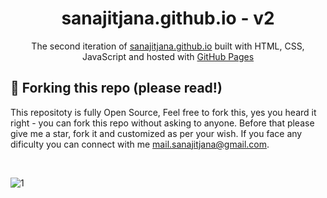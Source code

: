 <div align="center">
  <!-- <img alt="Logo" src="https://raw.githubusercontent.com/bchiang7/v4/main/src/images/logo.png" width="100" /> -->
</div>
<h1 align="center">
  sanajitjana.github.io - v2
</h1>
<p align="center">
  The second iteration of <a href="https://sanajitjana.github.io" target="_blank">sanajitjana.github.io</a> built with HTML, CSS, JavaScript and hosted with <a href="https://pages.github.com/" target="_blank">GitHub Pages</a>
</p>
<!-- <p align="center">
  Previous versions:
  <a href="https://sanajitjana.github.io" target="_blank">v1</a>
</p> -->
<!-- <p align="center">
  <a href="https://app.netlify.com/sites/brittanychiang/deploys" target="_blank">
    <img src="https://api.netlify.com/api/v1/badges/1963b488-7b78-48c9-9e2d-6fb5e47ab3af/deploy-status" alt="Netlify Status" />
  </a>
</p> -->

<!-- ![demo](https://raw.githubusercontent.com/bchiang7/v4/main/src/images/demo.png) -->

## 🚨 Forking this repo (please read!)

This repositoty is fully Open Source, Feel free to fork this, yes you heard it right - you can fork this repo without asking to anyone. Before that please give me a star, fork it and customized as per your wish. If you face any dificulty you can connect with me <a href="mailto:mail.sanajitjana@gmail.com">mail.sanajitjana@gmail.com</a>.

<br/>

![1](https://user-images.githubusercontent.com/76105799/190883603-c888ebc3-9ef6-44d2-a8f1-0ed67bb5e4f5.png)
